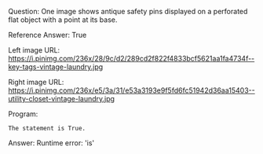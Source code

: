 Question: One image shows antique safety pins displayed on a perforated flat object with a point at its base.

Reference Answer: True

Left image URL: https://i.pinimg.com/236x/28/9c/d2/289cd2f822f4833bcf5621aa1fa4734f--key-tags-vintage-laundry.jpg

Right image URL: https://i.pinimg.com/236x/e5/3a/31/e53a3193e9f5fd6fc51942d36aa15403--utility-closet-vintage-laundry.jpg

Program:

```
The statement is True.
```
Answer: Runtime error: 'is'

